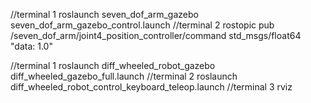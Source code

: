 //terminal 1
roslaunch seven_dof_arm_gazebo seven_dof_arm_gazebo_control.launch
//terminal 2
rostopic pub /seven_dof_arm/joint4_position_controller/command std_msgs/float64 "data: 1.0"

//terminal 1
roslaunch diff_wheeled_robot_gazebo diff_wheeled_gazebo_full.launch
//terminal 2
roslaunch diff_wheeled_robot_control_keyboard_teleop.launch
//terminal 3
rviz

